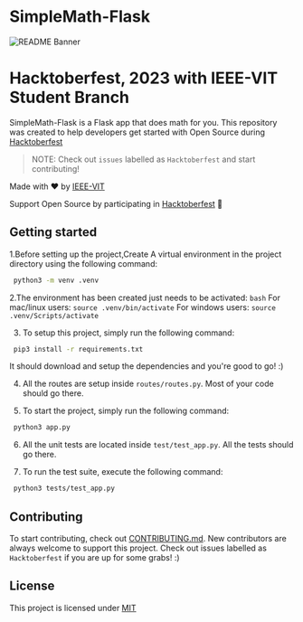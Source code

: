 # SimpleMath-Flask

<img src="https://files.ieeevit.org/Hacktoberfest-23/Simple%20Math.png" alt="README Banner"/>

# Hacktoberfest, 2023 with IEEE-VIT Student Branch

SimpleMath-Flask is a Flask app that does math for you. This repository was created to help developers get started with Open Source during [Hacktoberfest](https://hacktoberfest.com/)
> NOTE: Check out `issues` labelled as `Hacktoberfest` and start contributing!

Made with :heart: by [IEEE-VIT](https://ieeevit.org/) 

Support Open Source by participating in [Hacktoberfest](https://hacktoberfest.com/) :yellow_heart:

## Getting started

1.Before setting up the project,Create A virtual environment in the project directory using the following command:
```bash
 python3 -m venv .venv
```
2.The environment has been created just needs to be activated:
`bash`
For mac/linux users: `source .venv/bin/activate`
For windows users: `source .venv/Scripts/activate`


3. To setup this project, simply run the following command:
```bash
 pip3 install -r requirements.txt
```

It should download and setup the dependencies and you're good to go! :)

4. All the routes are setup inside `routes/routes.py`. Most of your code should go there.

5. To start the project, simply run the following command:
```bash
 python3 app.py
```

6. All the unit tests are located inside `test/test_app.py`. All the tests should go there.

7. To run the test suite, execute the following command:
```bash
 python3 tests/test_app.py
```

## Contributing
To start contributing, check out [CONTRIBUTING.md](https://github.com/mayankshah1607/SimpleMath-NodeJS/blob/master/CONTRIBUTING.md). New contributors are always welcome to support this project. Check out issues labelled as `Hacktoberfest` if you are up for some grabs! :)

## License
This project is licensed under [MIT](https://github.com/IEEE-VIT/SimpleMath-NodeJS/blob/master/LICENSE)

